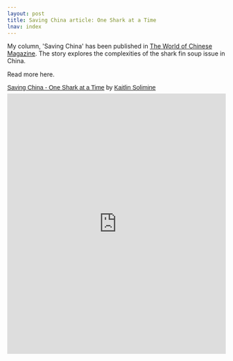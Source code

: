 ```yaml
---
layout: post
title: Saving China article: One Shark at a Time
lnav: index
---
```


My column, 'Saving China' has been published in [The World of Chinese Magazine](http://www.theworldofchinese.com). The story explores the complexities of the shark fin soup issue in China.


Read more here. 
<p  style=" margin: 12px auto 6px auto; font-family: Helvetica,Arial,Sans-serif; font-style: normal; font-variant: normal; font-weight: normal; font-size: 14px; line-height: normal; font-size-adjust: none; font-stretch: normal; -x-system-font: none; display: block;">   <a title="View Saving China - One Shark at a Time on Scribd" href="http://www.scribd.com/doc/128314738/Saving-China-One-Shark-at-a-Time"  style="text-decoration: underline;" >Saving China - One Shark at a Time</a> by   <a title="View Kaitlin Solimine's profile on Scribd" href="http://www.scribd.com/kaitlin_solimine"  style="text-decoration: underline;" >Kaitlin Solimine</a> </p><iframe class="scribd_iframe_embed" src="http://www.scribd.com/embeds/128314738/content?start_page=1&view_mode=scroll&access_key=key-u1rqhfvd3n06sjgrh7p" data-auto-height="false" data-aspect-ratio="0.773417721518987" scrolling="no" id="doc_38074" width="100%" height="600" frameborder="0"></iframe>